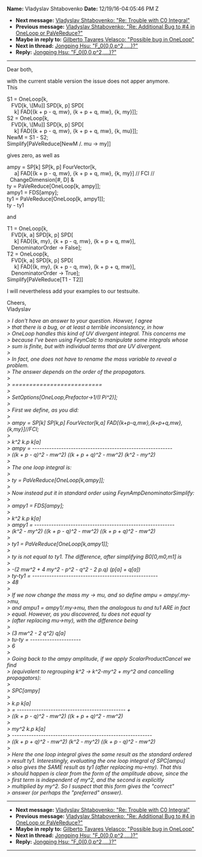 **Name:** Vladyslav Shtabovenko
**Date:** 12/19/16-04:05:46 PM Z

  - **Next message:** [Vladyslav Shtabovenko: "Re: Trouble with C0
    Integral"](1151.html)
  - **Previous message:** [Vladyslav Shtabovenko: "Re: Additional Bug to
    \#4 in OneLoop or PaVeReduce?"](1149.html)
  - **Maybe in reply to:** [Gilberto Tavares Velasco: "Possible bug in
    OneLoop"](0129.html)
  - **Next in thread:** [Jongping Hsu: "F\_0(0,0,p^2,....)?"](1153.html)
  - **Reply:** [Jongping Hsu: "F\_0(0,0,p^2,....)?"](1153.html)

-----

Dear both,  

with the current stable version the issue does not apper anymore.  
This  

S1 = OneLoop[k,  
   FVD[k, \\[Mu]] SPD[k, p] SPD[  
     k] FAD[{k + p - q, mw}, {k + p + q, mw}, {k,
my}]];  
S2 = OneLoop[k,  
   FVD[k, \\[Mu]] SPD[k, p] SPD[  
     k] FAD[{k + p - q, mw}, {k + p + q, mw}, {k,
mu}]];  
NewM = S1 - S2;  
Simplify[PaVeReduce[NewM /. mu -\> my]]  

gives zero, as well as  

ampy = SP[k] SP[k, p] FourVector[k,  
     a] FAD[{k + p - q, mw}, {k + p + q, mw}, {k, my}] //
FCI //  
  ChangeDimension[\#, D] &  
ty = PaVeReduce[OneLoop[k, ampy]];  
ampy1 = FDS[ampy];  
ty1 = PaVeReduce[OneLoop[k, ampy1]];  
ty - ty1  

and  

T1 = OneLoop[k,  
   FVD[k, a] SPD[k, p] SPD[  
     k] FAD[{k, my}, {k + p - q, mw}, {k + p + q, mw}],  
   DenominatorOrder -\> False];  
T2 = OneLoop[k,  
   FVD[k, a] SPD[k, p] SPD[  
     k] FAD[{k, my}, {k + p - q, mw}, {k + p + q, mw}],  
   DenominatorOrder -\> True];  
Simplify[PaVeReduce[T1 - T2]]  

I will nevertheless add your examples to our testsuite.  

Cheers,  
Vladyslav  

*\> I don't have an answer to your question. Howver, I agree*  
*\> that there is a bug, or at least a terrible inconsistency, in how*  
*\> OneLoop handles this kind of UV divergent integral. This concerns
me*  
*\> because I've been using FeynCalc to manipulate some integrals
whose*  
*\> sum is finite, but with individual terms that are UV divergent.*  
*\>*  
*\> In fact, one does not have to rename the mass variable to reveal a
problem.*  
*\> The answer depends on the order of the propagators.*  
*\>*  
*\> ==========================*  
*\>*  
*\> SetOptions[OneLoop,Prefactor-\>1/(I Pi^2)];*  
*\>*  
*\> First we define, as you did:*  
*\>*  
*\> ampy = SP[k] SP[k,p] FourVector[k,a]
FAD[{k+p-q,mw},{k+p+q,mw},{k,my}]//FCI;*  
*\>*  
*\> k^2 k.p k[a]*  
*\> ampy = ----------------------------------------------------------*  
*\> ((k + p - q)^2 - mw^2) ((k + p + q)^2 - mw^2) (k^2 - my^2)*  
*\>*  
*\> The one loop integral is:*  
*\>*  
*\> ty = PaVeReduce[OneLoop[k,ampy]];*  
*\>*  
*\> Now instead put it in standard order using
FeynAmpDenominatorSimplify:*  
*\>*  
*\> ampy1 = FDS[ampy];*  
*\>*  
*\> k^2 k.p k[a]*  
*\> ampy1 =
----------------------------------------------------------*  
*\> (k^2 - my^2) ((k + p - q)^2 - mw^2) ((k + p + q)^2 - mw^2)*  
*\>*  
*\> ty1 = PaVeReduce[OneLoop[k,ampy1]];*  
*\>*  
*\> ty is not equal to ty1. The difference, after simplifying
B0[0,m0,m1] is*  
*\>*  
*\> -(2 mw^2 + 4 my^2 - p^2 - q^2 - 2 p.q) (p[a] +
q[a])*  
*\> ty-ty1 = ----------------------------------------------------*  
*\> 48*  
*\>*  
*\> If we now change the mass my -\> mu, and so define ampu =
ampy/.my-\>mu,*  
*\> and ampu1 = ampy1/.my-\>mu, then the analogous tu and tu1 ARE in
fact*  
*\> equal. However, as you discovered, tu does not equal ty*  
*\> (after replacing mu-\>my), with the difference being*  
*\>*  
*\> (3 mw^2 - 2 q^2) q[a]*  
*\> tu-ty = ---------------------*  
*\> 6*  
*\>*  
*\> Going back to the ampy amplitude, if we apply ScalarProductCancel we
find*  
*\> (equivalent to regrouping k^2 -\> k^2-my^2 + my^2 and cancelling
propagators):*  
*\>*  
*\> SPC[ampy]*  
*\>*  
*\> k.p k[a]*  
*\> = --------------------------------------------- +*  
*\> ((k + p - q)^2 - mw^2) ((k + p + q)^2 - mw^2)*  
*\>*  
*\> my^2 k.p k[a]*  
*\> ----------------------------------------------------------*  
*\> ((k + p + q)^2 - mw^2) (k^2 - my^2) ((k + p - q)^2 - mw^2)*  
*\>*  
*\> Here the one loop integral gives the same result as the standard
ordered*  
*\> result ty1. Interestingly, evaluating the one loop integral of
SPC[ampu]*  
*\> also gives the SAME result as ty1 (after replacing mu-\>my). That
this*  
*\> should happen is clear from the form of the amplitude above, since
the*  
*\> first term is independent of my^2, and the second is explicitly*  
*\> multiplied by my^2. So I suspect that this form gives the
"correct"*  
*\> answer (or perhaps the "preferred" answer).*  

-----

  - **Next message:** [Vladyslav Shtabovenko: "Re: Trouble with C0
    Integral"](1151.html)
  - **Previous message:** [Vladyslav Shtabovenko: "Re: Additional Bug to
    \#4 in OneLoop or PaVeReduce?"](1149.html)
  - **Maybe in reply to:** [Gilberto Tavares Velasco: "Possible bug in
    OneLoop"](0129.html)
  - **Next in thread:** [Jongping Hsu: "F\_0(0,0,p^2,....)?"](1153.html)
  - **Reply:** [Jongping Hsu: "F\_0(0,0,p^2,....)?"](1153.html)

-----

